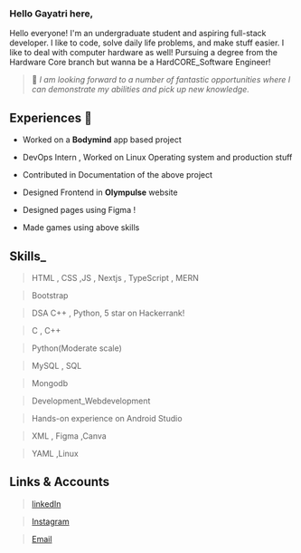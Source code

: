 ### Hello Gayatri here,

 Hello everyone! I'm an undergraduate student and aspiring full-stack developer. I like to code, solve daily life problems, and make stuff easier. I like to deal with computer hardware as well! Pursuing a degree from the Hardware Core branch but wanna be a HardCORE_Software Engineer!


 >🌱 *I am looking forward to a number of fantastic opportunities where I can demonstrate my abilities and pick up new knowledge.*

 ## Experiences 🚴
 - Worked on a **Bodymind** app based project 
 
 - DevOps Intern , Worked on Linux  Operating system and production stuff 
 
 - Contributed in Documentation of the above project  
 
 - Designed Frontend in **Olympulse** website
 
 - Designed pages using Figma !

 - Made games using above skills

## Skills_
>HTML , CSS ,JS , Nextjs , TypeScript , MERN 

>Bootstrap

> DSA C++ , Python, 5 star on Hackerrank!

>C , C++

> Python(Moderate scale)

>MySQL , SQL

>Mongodb

>Development_Webdevelopment

> Hands-on experience on Android Studio

> XML , Figma ,Canva 

> YAML ,Linux

## Links & Accounts 
>[linkedIn](https://www.linkedin.com/in/gayatri-rane-277883252)

>[Instagram](gayouu_11)

>[Email](ranegayatri625@gmail.com)
